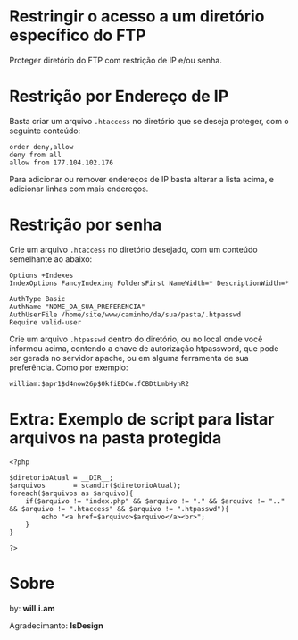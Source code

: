 # Restringir o acesso a um diretório específico do FTP

Proteger diretório do FTP com restrição de IP e/ou senha.

# Restrição por Endereço de IP

Basta criar um arquivo `.htaccess` no diretório que se deseja proteger, com o seguinte conteúdo:

```
order deny,allow
deny from all
allow from 177.104.102.176
```

Para adicionar ou remover endereços de IP basta alterar a lista acima, e adicionar linhas com mais endereços.

# Restrição por senha

Crie um arquivo `.htaccess` no diretório desejado, com um conteúdo semelhante ao abaixo:

```
Options +Indexes
IndexOptions FancyIndexing FoldersFirst NameWidth=* DescriptionWidth=*

AuthType Basic
AuthName "NOME_DA_SUA_PREFERENCIA"
AuthUserFile /home/site/www/caminho/da/sua/pasta/.htpasswd
Require valid-user
```

Crie um arquivo `.htpasswd` dentro do diretório, ou no local onde você informou acima, contendo a chave de autorização htpassword, que pode ser gerada no servidor apache, ou em alguma ferramenta de sua preferência.
Como por exemplo:

```
william:$apr1$d4now26p$0kfiEDCw.fCBDtLmbHyhR2
```

# Extra: Exemplo de script para listar arquivos na pasta protegida

```
<?php

$diretorioAtual = __DIR__;
$arquivos 		= scandir($diretorioAtual);
foreach($arquivos as $arquivo){
	if($arquivo != "index.php" && $arquivo != "." && $arquivo != ".." && $arquivo != ".htaccess" && $arquivo != ".htpasswd"){
		echo "<a href=$arquivo>$arquivo</a><br>";
	}
}

?>
```

# Sobre

by: **will.i.am**

Agradecimanto: **IsDesign**
